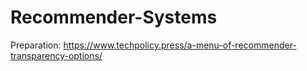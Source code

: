 # Recommender-Systems

Preparation:
https://www.techpolicy.press/a-menu-of-recommender-transparency-options/
